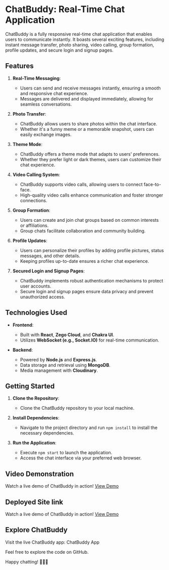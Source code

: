 # ChatBuddy: Real-Time Chat Application

ChatBuddy is a fully responsive real-time chat application that enables users to communicate instantly. It boasts several exciting features, including instant message transfer, photo sharing, video calling, group formation, profile updates, and secure login and signup pages.

## Features

1. **Real-Time Messaging**:

   - Users can send and receive messages instantly, ensuring a smooth and responsive chat experience.
   - Messages are delivered and displayed immediately, allowing for seamless conversations.

2. **Photo Transfer**:

   - ChatBuddy allows users to share photos within the chat interface.
   - Whether it's a funny meme or a memorable snapshot, users can easily exchange images.

3. **Theme Mode**:

   - ChatBuddy offers a theme mode that adapts to users' preferences.
   - Whether they prefer light or dark themes, users can customize their chat experience.

4. **Video Calling System**:

   - ChatBuddy supports video calls, allowing users to connect face-to-face.
   - High-quality video calls enhance communication and foster stronger connections.

5. **Group Formation**:

   - Users can create and join chat groups based on common interests or affiliations.
   - Group chats facilitate collaboration and community building.

6. **Profile Updates**:

   - Users can personalize their profiles by adding profile pictures, status messages, and other details.
   - Keeping profiles up-to-date ensures a richer chat experience.

7. **Secured Login and Signup Pages**:
   - ChatBuddy implements robust authentication mechanisms to protect user accounts.
   - Secure login and signup pages ensure data privacy and prevent unauthorized access.

## Technologies Used

- **Frontend**:

  - Built with **React**, **Zego Cloud**, and **Chakra UI**.
  - Utilizes **WebSocket (e.g., Socket.IO)** for real-time communication.

- **Backend**:
  - Powered by **Node.js** and **Express.js**.
  - Data storage and retrieval using **MongoDB**.
  - Media management with **Cloudinary**.

## Getting Started

1. **Clone the Repository**:

   - Clone the ChatBuddy repository to your local machine.

2. **Install Dependencies**:

   - Navigate to the project directory and run `npm install` to install the necessary dependencies.

3. **Run the Application**:
   - Execute `npm start` to launch the application.
   - Access the chat interface via your preferred web browser.

## Video Demonstration

Watch a live demo of ChatBuddy in action! [View Demo](https://drive.google.com/file/d/1VBRwLqd9KKx8-Yd6i1O-ipQK96qgkn2R/view?usp=sharing)

## Deployed Site link

Watch a live demo of ChatBuddy in action! [View Demo](https://chat-buddy-hgxs6aqne-vivek-mauryas-projects.vercel.app)

## Explore ChatBuddy

Visit the live ChatBuddy app: ChatBuddy App

Feel free to explore the code on GitHub.

Happy chatting! 🎉📱💬
